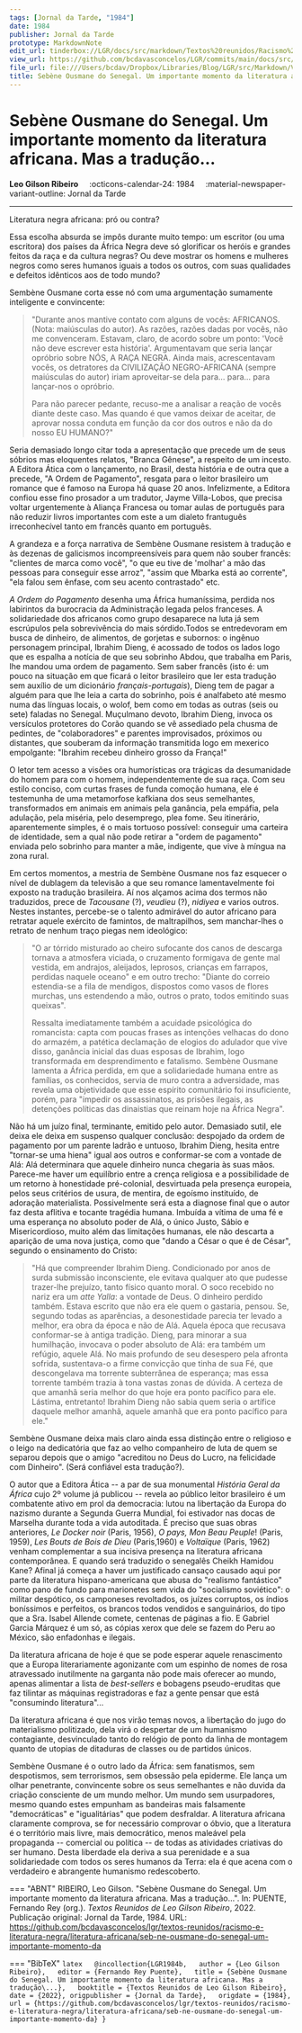 ```yaml
---
tags: [Jornal da Tarde, "1984"]
date: 1984
publisher: Jornal da Tarde
prototype: MarkdownNote
edit_url: tinderbox://LGR/docs/src/markdown/Textos%20reunidos/Racismo%20e%20literatura%20negra/Literatura%20Africana?view=outline+select=1658628308
view_url: https://github.com/bcdavasconcelos/LGR/commits/main/docs/src/markdown/textos-reunidos/racismo-e-literatura-negra/literatura-africana/seb-ne-ousmane-do-senegal-um-importante-momento-da.md
file_url: file:///Users/bcdav/Dropbox/Libraries/Blog/LGR/src/Markdown/Vol%201/Literatura%20Africana/Sebe%CC%80ne%20Ousmane%20do%20Senegal.%20Um%20importante%20momento%20da%20literatura%20africana.%20Mas%20a%20traduc%CC%A7a%CC%83o%5C....md
title: Sebène Ousmane do Senegal. Um importante momento da literatura africana. Mas a tradução\...
---
```


# Sebène Ousmane do Senegal. Um importante momento da literatura africana. Mas a tradução\...

__Leo Gilson Ribeiro__ &nbsp;&nbsp;&nbsp; :octicons-calendar-24: 1984 &nbsp;&nbsp;&nbsp; :material-newspaper-variant-outline: Jornal da Tarde  

---

Literatura negra africana: pró ou contra?

Essa escolha absurda se impôs durante muito tempo: um escritor (ou uma escritora) dos países da África Negra deve só glorificar os heróis e grandes feitos da raça e da cultura negras? Ou deve mostrar os homens e mulheres negros como seres humanos iguais a todos os outros, com suas qualidades e defeitos idênticos aos de todo mundo?

Sembène Ousmane corta esse nó com uma argumentação sumamente inteligente e convincente:

> "Durante anos mantive contato com alguns de vocês: AFRICANOS. (Nota: maiúsculas do autor). As razões, razões dadas por vocês, não me convenceram. Estavam, claro, de acordo sobre um ponto: 'Você não deve escrever esta história'. Argumentavam que seria lançar opróbrio sobre NÓS, A RAÇA NEGRA. Ainda mais, acrescentavam vocês, os detratores da CIVILIZAÇÃO NEGRO-AFRICANA (sempre maiúsculas do autor) iriam aproveitar-se dela para\... para\... para lançar-nos o opróbrio.
>
> Para não parecer pedante, recuso-me a analisar a reação de vocês diante deste caso. Mas quando é que vamos deixar de aceitar, de aprovar nossa conduta em função da cor dos outros e não da do nosso EU HUMANO?"

Seria demasiado longo citar toda a apresentação que precede um de seus sóbrios mas eloquentes relatos, "Branca Gênese", a respeito de um incesto. A Editora Ática com o lançamento, no Brasil, desta história e de outra que a precede, "A Ordem de Pagamento", resgata para o leitor brasileiro um romance que é famoso na Europa há quase 20 anos. Infelizmente, a Editora confiou esse fino prosador a um tradutor, Jayme Villa-Lobos, que precisa voltar urgentemente à Aliança Francesa ou tomar aulas de português para não reduzir livros importantes com este a um dialeto frantuguês irreconhecível tanto em francês quanto em português.

A grandeza e a força narrativa de Sembène Ousmane resistem à tradução e às dezenas de galicismos incompreensíveis para quem não souber francês: "clientes de marca como você", "o que eu tive de 'molhar' a mão das pessoas para conseguir esse arroz", "assim que Mbarka está ao corrente", "ela falou sem ênfase, com seu acento contrastado" etc.

*A Ordem do Pagamento* desenha uma África humaníssima, perdida nos labirintos da burocracia da Administração legada pelos franceses. A solidariedade dos africanos como grupo desaparece na luta já sem escrúpulos pela sobrevivência do mais sórdido.Todos se entredevoram em busca de dinheiro, de alimentos, de gorjetas e subornos: o ingênuo personagem principal, Ibrahim Dieng, é acossado de todos os lados logo que es espalha a notícia de que seu sobrinho Abdou, que trabalha em Paris, lhe mandou uma ordem de pagamento. Sem saber francês (isto é: um pouco na situação em que ficará o leitor brasileiro que ler esta tradução sem auxílio de um dicionário *français-portugais*), Dieng tem de pagar a alguém para que lhe leia a carta do sobrinho, pois é analfabeto até mesmo numa das línguas locais, o wolof, bem como em todas as outras (seis ou sete) faladas no Senegal. Muçulmano devoto, Ibrahim Dieng, invoca os versículos protetores do Corão quando se vê assediado pela chusma de pedintes, de "colaboradores" e parentes improvisados, próximos ou distantes, que souberam da informação transmitida logo em mexerico empolgante: "Ibrahim recebeu dinheiro grosso da França!"

O letor tem acesso a visões ora humorísticas ora trágicas da desumanidade do homem para com o homem, independentemente de sua raça. Com seu estilo conciso, com curtas frases de funda comoção humana, ele é testemunha de uma metamorfose kafkiana dos seus semelhantes, transformados em animais em animais pela ganância, pela empáfia, pela adulação, pela miséria, pelo desemprego, plea fome. Seu itinerário, aparentemente simples, é o mais tortuoso possível: conseguir uma carteira de identidade, sem a qual não pode retirar a "ordem de pagamento" enviada pelo sobrinho para manter a mãe, indigente, que vive à míngua na zona rural.

Em certos momentos, a mestria de Sembène Ousmane nos faz esquecer o nível de dublagem da televisão a que seu romance lamentavelmente foi exposto na tradução brasileira. Aí nos alçamos acima dos termos não traduzidos, prece de *Tacousane* (?), *veudieu* (?), *nidiyea* e varios outros. Nestes instantes, percebe-se o talento admirável do autor africano para retratar aquele exército de famintos, de maltrapilhos, sem manchar-lhes o retrato de nenhum traço piegas nem ideológico:

> "O ar tórrido misturado ao cheiro sufocante dos canos de descarga tornava a atmosfera viciada, o cruzamento formigava de gente mal vestida, em andrajos, aleijados, leprosos, crianças em farrapos, perdidas naquele oceano" e em outro trecho: "Diante do correio estendia-se a fila de mendigos, dispostos como vasos de flores murchas, uns estendendo a mão, outros o prato, todos emitindo suas queixas".
>
> Ressalta imediatamente também a acuidade psicológica do romancista: capta com poucas frases as intenções velhacas do dono do armazém, a patética declamação de elogios do adulador que vive disso, ganância inicial das duas esposas de Ibrahim, logo transformada em desprendimento e fatalismo. Sembène Ousmane lamenta a África perdida, em que a solidariedade humana entre as famílias, os conhecidos, servia de muro contra a adversidade, mas revela uma objetividade que esse espírito comunitário foi insuficiente, porém, para "impedir os assassinatos, as prisões ilegais, as detenções políticas das dinaistias que reinam hoje na África Negra".

Não há um juízo final, terminante, emitido pelo autor. Demasiado sutil, ele deixa ele deixa em suspenso qualquer conclusão: despojado da ordem de pagamento por um parente ladrão e untuoso, Ibrahim Dieng, hesita entre "tornar-se uma hiena" igual aos outros e conformar-se com a vontade de Alá: Alá determinara que aquele dinheiro nunca chegaria às suas mãos. Parece-me haver um equilíbrio entre a crença religiosa e a possibilidade de um retorno à honestidade pré-colonial, desvirtuada pela presença europeia, pelos seus critérios de usura, de mentira, de egoísmo instituído, de adoração materialista. Possivelmente será esta a diagnose final que o autor faz desta aflitiva e tocante tragédia humana. Imbuída a vítima de uma fé e uma esperança no absoluto poder de Alá, o único Justo, Sábio e Misericordioso, muito além das limitações humanas, ele não descarta a aparição de uma nova justiça, como que "dando a César o que é de César", segundo o ensinamento do Cristo:

> "Há que compreender Ibrahim Dieng. Condicionado por anos de surda submissão inconsciente, ele evitava qualquer ato que pudesse trazer-lhe prejuízo, tanto físico quanto moral. O soco recebido no nariz era um *atte Yalla*: a vontade de Deus. O dinheiro perdido também. Estava escrito que não era ele quem o gastaria, pensou. Se, segundo todas as aparências, a desonestidade parecia ter levado a melhor, era obra da época e não de Alá. Aquela época que recusava conformar-se à antiga tradição. Dieng, para minorar a sua humilhação, invocava o poder absoluto de Alá: era também um refúgio, aquele Alá. No mais profundo de seu desespero pela afronta sofrida, sustentava-o a firme convicção que tinha de sua Fé, que descongelava ma torrente subterrânea de esperança; mas essa torrente também trazia à tona vastas zonas de dúvida. A certeza de que amanhã seria melhor do que hoje era ponto pacífico para ele. Lástima, entretanto! Ibrahim Dieng não sabia quem seria o artífice daquele melhor amanhã, aquele amanhã que era ponto pacífico para ele."

Sembène Ousmane deixa mais claro ainda essa distinção entre o religioso e o leigo na dedicatória que faz ao velho companheiro de luta de quem se separou depois que o amigo "acreditou no Deus do Lucro, na felicidade com Dinheiro". (Será confiável esta tradução?).

O autor que a Editora Ática -- a par de sua monumental *História Geral da África* cujo 2º volume já publicou -- revela ao público leitor brasileiro é um combatente ativo em prol da democracia: lutou na libertação da Europa do nazismo durante a Segunda Guerra Mundial, foi estivador nas docas de Marselha durante toda a vida autoditada. É preciso que suas obras anteriores, *Le Docker noir* (Paris, 1956), *O pays, Mon Beau Peuple*! (Paris, 1959), *Les Bouts de Bois de Dieu* (Paris,1960) e *Voltaïque* (Paris, 1962) venham complementar a sua incisiva presença na literatura africana contemporânea. E quando será traduzido o senegalês Cheikh Hamidou Kane? Afinal já começa a haver um justificado cansaço causado aqui por parte da literatura hispano-americana que abusa do "realismo fantástico" como pano de fundo para marionetes sem vida do "socialismo soviético": o militar despótico, os camponeses revoltados, os juízes corruptos, os índios boníssimos e perfeitos, os brancos todos vendidos e sanguinários, do tipo que a Sra. Isabel Allende comete, centenas de páginas a fio. E Gabriel Garcia Márquez é um só, as cópias xerox que dele se fazem do Peru ao México, são enfadonhas e ilegais.

Da literatura africana de hoje é que se pode esperar aquele renascimento que a Europa literariamente agonizante com um espinho de nomes de rosa atravessado inutilmente na garganta não pode mais oferecer ao mundo, apenas alimentar a lista de *best-sellers* e bobagens pseudo-eruditas que faz tilintar as máquinas registradoras e faz a gente pensar que está "consumindo literatura"\...

Da literatura africana é que nos virão temas novos, a libertação do jugo do materialismo politizado, dela virá o despertar de um humanismo contagiante, desvinculado tanto do relógio de ponto da linha de montagem quanto de utopias de ditaduras de classes ou de partidos únicos.

Sembène Ousmane é o outro lado da África: sem fanatismos, sem despotismos, sem terrorismos, sem obsessão pela epiderme. Ele lança um olhar penetrante, convincente sobre os seus semelhantes e não duvida da criação consciente de um mundo melhor. Um mundo sem usurpadores, mesmo quando estes empunham as bandeiras mais falsamente "democráticas" e "igualitárias" que podem desfraldar. A literatura africana claramente comprova, se for necessário comprovar o óbvio, que a literatura é o território mais livre, mais democrático, menos maleável pela propaganda -- comercial ou política -- de todas as atividades criativas do ser humano. Desta liberdade ela deriva a sua perenidade e a sua solidariedade com todos os seres humanos da Terra: ela é que acena com o verdadeiro e abrangente humanismo redescoberto.  


=== "ABNT"
    RIBEIRO, Leo Gilson. "Sebène Ousmane do Senegal. Um importante momento da literatura africana. Mas a tradução\...". In: PUENTE, Fernando Rey (org.). _Textos Reunidos de Leo Gilson Ribeiro_, 2022. Publicação original: Jornal da Tarde, 1984. URL: https://github.com/bcdavasconcelos/lgr/textos-reunidos/racismo-e-literatura-negra/literatura-africana/seb-ne-ousmane-do-senegal-um-importante-momento-da  

=== "BibTeX"
    ```latex  
    @incollection{LGR1984b,  
    author = {Leo Gilson Ribeiro},  
    editor = {Fernando Rey Puente},  
    title = {Sebène Ousmane do Senegal. Um importante momento da literatura africana. Mas a tradução\...},  
    booktitle = {Textos Reunidos de Leo Gilson Ribeiro},  
    date = {2022},
    origpublisher = {Jornal da Tarde},  
    origdate = {1984},  
    url = {https://github.com/bcdavasconcelos/lgr/textos-reunidos/racismo-e-literatura-negra/literatura-africana/seb-ne-ousmane-do-senegal-um-importante-momento-da}
    }
    ```
